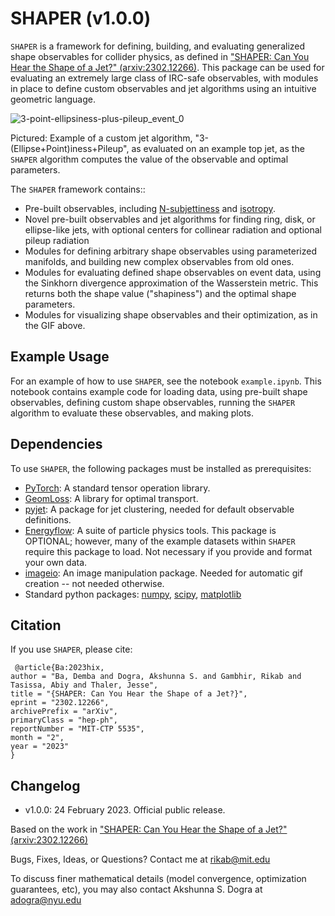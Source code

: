 # SHAPER (v1.0.0)

`SHAPER` is a framework for defining, building, and evaluating generalized shape observables for collider physics, as defined in ["SHAPER: Can You Hear the Shape of a Jet?" (arxiv:2302.12266)](https://arxiv.org/abs/2302.12266). This package can be used for evaluating an extremely large class of IRC-safe observables, with modules in place to define custom observables and jet algorithms using an intuitive geometric language. 

![3-point-ellipsiness-plus-pileup_event_0](https://user-images.githubusercontent.com/78619093/221254441-36b3bcc4-65fc-4211-aaef-2332c5dd893e.gif)

Pictured: Example of a custom jet algorithm, "3-(Ellipse+Point)iness+Pileup", as evaluated on an example top jet, as the `SHAPER` algorithm computes the value of the observable and optimal parameters.


 The `SHAPER` framework contains::
 * Pre-built observables, including [N-subjettiness](https://inspirehep.net/literature/876746) and [isotropy](https://inspirehep.net/literature/1791220).
 * Novel pre-built observables and jet algorithms for finding ring, disk, or ellipse-like jets, with optional centers for collinear radiation and optional pileup radiation
 * Modules for defining arbitrary shape observables using parameterized manifolds, and building new complex observables from old ones.
 * Modules for evaluating defined shape observables on event data, using the Sinkhorn divergence approximation of the Wasserstein metric. This returns both the shape value ("shapiness") and the optimal shape parameters.
 * Modules for visualizing shape observables and their optimization, as in the GIF above.

## Example Usage

For an example of how to use `SHAPER`, see the notebook `example.ipynb`. This notebook contains example code for loading data, using pre-built shape observables, defining custom shape observables, running the `SHAPER` algorithm to evaluate these observables, and making plots.

## Dependencies

To use `SHAPER`, the following packages must be installed as prerequisites:
* [PyTorch](https://github.com/pytorch/pytorch): A standard tensor operation library.
* [GeomLoss](https://www.kernel-operations.io/geomloss/): A library for optimal transport.
* [pyjet](https://github.com/scikit-hep/pyjet): A package for jet clustering, needed for default observable definitions.
* [Energyflow](https://energyflow.network/): A suite of particle physics tools. This package is OPTIONAL; however, many of the example datasets within `SHAPER` require this package to load. Not necessary if you provide and format your own data.
* [imageio](https://pypi.org/project/imageio/): An image manipulation package. Needed for automatic gif creation -- not needed otherwise.
* Standard python packages: [numpy](https://numpy.org/), [scipy](https://scipy.org/), [matplotlib](https://matplotlib.org/)

## Citation

If you use `SHAPER`, please cite:

     @article{Ba:2023hix,
    author = "Ba, Demba and Dogra, Akshunna S. and Gambhir, Rikab and Tasissa, Abiy and Thaler, Jesse",
    title = "{SHAPER: Can You Hear the Shape of a Jet?}",
    eprint = "2302.12266",
    archivePrefix = "arXiv",
    primaryClass = "hep-ph",
    reportNumber = "MIT-CTP 5535",
    month = "2",
    year = "2023"
    }



## Changelog

* v1.0.0: 24 February 2023. Official public release.

Based on the work in ["SHAPER: Can You Hear the Shape of a Jet?" (arxiv:2302.12266)](https://arxiv.org/abs/2302.12266)

Bugs, Fixes, Ideas, or Questions? Contact me at rikab@mit.edu

To discuss finer mathematical details (model convergence, optimization guarantees, etc), you may also contact Akshunna S. Dogra at adogra@nyu.edu
